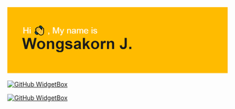 <img src="header.png">

[![GitHub WidgetBox](https://github-widgetbox.vercel.app/api/profile?username=WongsakornJ&data=followers,repositories,stars,commits&theme=darkmode)](https://github.com/Jurredr/github-widgetbox)

[![GitHub WidgetBox](https://github-widgetbox.vercel.app/api/skills?languages=html,css,js&frameworks=bootstrap&libraries=&tools=git&software=windows,vscode&includeNames=true)](https://github.com/Jurredr/github-widgetbox)
